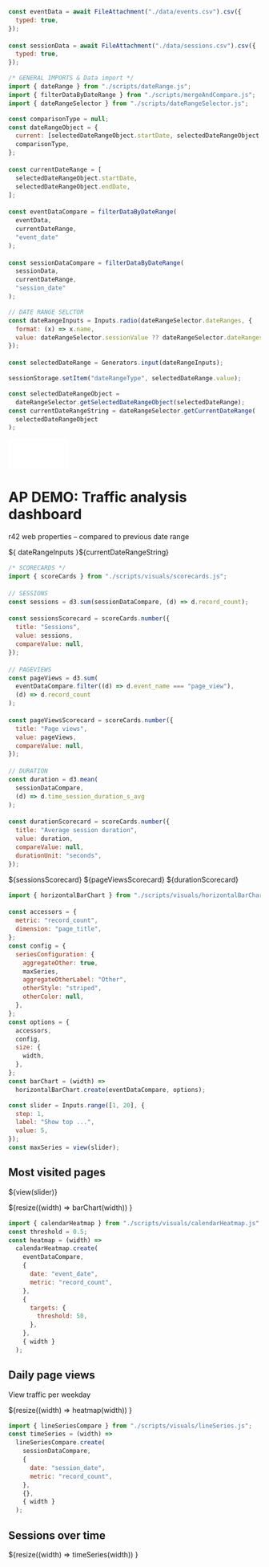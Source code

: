 ```js
const eventData = await FileAttachment("./data/events.csv").csv({
  typed: true,
});

const sessionData = await FileAttachment("./data/sessions.csv").csv({
  typed: true,
});
```

```js
/* GENERAL IMPORTS & Data import */
import { dateRange } from "./scripts/dateRange.js";
import { filterDataByDateRange } from "./scripts/mergeAndCompare.js";
import { dateRangeSelector } from "./scripts/dateRangeSelector.js";
```

```js
const comparisonType = null;
const dateRangeObject = {
  current: [selectedDateRangeObject.startDate, selectedDateRangeObject.endDate],
  comparisonType,
};

const currentDateRange = [
  selectedDateRangeObject.startDate,
  selectedDateRangeObject.endDate,
];

const eventDataCompare = filterDataByDateRange(
  eventData,
  currentDateRange,
  "event_date"
);

const sessionDataCompare = filterDataByDateRange(
  sessionData,
  currentDateRange,
  "session_date"
);
```

```js
// DATE RANGE SELCTOR
const dateRangeInputs = Inputs.radio(dateRangeSelector.dateRanges, {
  format: (x) => x.name,
  value: dateRangeSelector.sessionValue ?? dateRangeSelector.dateRanges[0],
});

const selectedDateRange = Generators.input(dateRangeInputs);
```

```js
sessionStorage.setItem("dateRangeType", selectedDateRange.value);
```

```js
const selectedDateRangeObject =
  dateRangeSelector.getSelectedDateRangeObject(selectedDateRange);
const currentDateRangeString = dateRangeSelector.getCurrentDateRange(
  selectedDateRangeObject
);
```

<div class="hero">
  <div class="logo">
    <img
      class="logo"
      src="./assets/images/r42-logo-white.svg"
      alt="r42 communication"
    />
  </div>
  <div class="headline">
    <h1>AP DEMO: Traffic analysis dashboard</h1>
    <p>r42 web properties – compared to previous date range</p>
    <div class="date-range">${ dateRangeInputs }<span class="date-range-label">${currentDateRangeString}</span></div>
  </div>
</div>

```js
/* SCORECARDS */
import { scoreCards } from "./scripts/visuals/scorecards.js";

// SESSIONS
const sessions = d3.sum(sessionDataCompare, (d) => d.record_count);

const sessionsScorecard = scoreCards.number({
  title: "Sessions",
  value: sessions,
  compareValue: null,
});

// PAGEVIEWS
const pageViews = d3.sum(
  eventDataCompare.filter((d) => d.event_name === "page_view"),
  (d) => d.record_count
);

const pageViewsScorecard = scoreCards.number({
  title: "Page views",
  value: pageViews,
  compareValue: null,
});

// DURATION
const duration = d3.mean(
  sessionDataCompare,
  (d) => d.time_session_duration_s_avg
);

const durationScorecard = scoreCards.number({
  title: "Average session duration",
  value: duration,
  compareValue: null,
  durationUnit: "seconds",
});
```

<section class="grid grid-cols-3">
   <!-- Scorecards -->
   ${sessionsScorecard}
   ${pageViewsScorecard}
   ${durationScorecard}

</section>

```js
import { horizontalBarChart } from "./scripts/visuals/horizontalBarChart.js";

const accessors = {
  metric: "record_count",
  dimension: "page_title",
};
const config = {
  seriesConfiguration: {
    aggregateOther: true,
    maxSeries,
    aggregateOtherLabel: "Other",
    otherStyle: "striped",
    otherColor: null,
  },
};
const options = {
  accessors,
  config,
  size: {
    width,
  },
};
const barChart = (width) =>
  horizontalBarChart.create(eventDataCompare, options);
```

```js
const slider = Inputs.range([1, 20], {
  step: 1,
  label: "Show top ...",
  value: 5,
});
const maxSeries = view(slider);
```

<section class="clear">
<h2>Most visited pages</h2>
  <p>${view(slider)}</p>
  <div>${resize((width) => barChart(width)) }</div>
  <!-- <div class="content-link-container">
    <a href="./dashboard/content" class="content-link">content analysis</a>
  </div> -->
</section>

```js
import { calendarHeatmap } from "./scripts/visuals/calendarHeatmap.js";
const threshold = 0.5;
const heatmap = (width) =>
  calendarHeatmap.create(
    eventDataCompare,
    {
      date: "event_date",
      metric: "record_count",
    },
    {
      targets: {
        threshold: 50,
      },
    },
    { width }
  );
```

<section>
  <h2>Daily page views</h2>
  <p>View traffic per weekday</p>
  <div>${resize((width) => heatmap(width)) }</div>
</section>

```js
import { lineSeriesCompare } from "./scripts/visuals/lineSeries.js";
const timeSeries = (width) =>
  lineSeriesCompare.create(
    sessionDataCompare,
    {
      date: "session_date",
      metric: "record_count",
    },
    {},
    { width }
  );
```

<section>
  <h2>Sessions over time</h2>
  <div>${resize((width) => timeSeries(width)) }</div>
</section>

